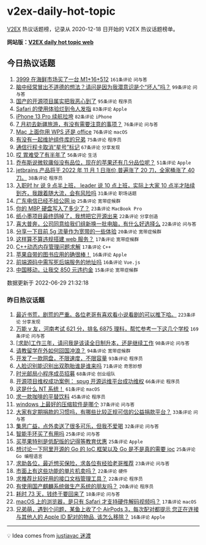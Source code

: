 # v2ex-daily-hot-topic

[V2EX](https://www.v2ex.com/) 热议话题榜，记录从 2020-12-18 日开始的 V2EX 热议话题榜单。

**网站版：[V2EX daily hot topic web](https://boojack.github.io/v2ex-daily-hot-topic-web/)**

## 今日热议话题

<!-- TODAY BEGIN -->

1. [3999 在海鲜市场买了一台 M1+16+512](https://www.v2ex.com/t/862834) `161条评论` `问与答`
1. [脑中经常冒出不道德的想法？请问是因为我潜意识是个“坏人”吗？](https://www.v2ex.com/t/862893) `99条评论` `问与答`
1. [国产的开源项目属实把我恶心到了](https://www.v2ex.com/t/862868) `95条评论` `程序员`
1. [Safari 的使用体验烂到令人发指](https://www.v2ex.com/t/862912) `83条评论` `Apple`
1. [iPhone 13 Pro 续航拉垮](https://www.v2ex.com/t/862846) `82条评论` `iPhone`
1. [7 月初去新疆旅游，有没有需要注意的事项？](https://www.v2ex.com/t/862874) `76条评论` `问与答`
1. [Mac 上面你用 WPS 还是 office](https://www.v2ex.com/t/862936) `76条评论` `macOS`
1. [有没有一起维护组件库的兄弟](https://www.v2ex.com/t/862898) `75条评论` `程序员`
1. [通信行程卡取消“星号”标记](https://www.v2ex.com/t/862938) `67条评论` `分享发现`
1. [哎 胃难受了有半年了](https://www.v2ex.com/t/862942) `56条评论` `生活`
1. [乔布斯说微软庸俗没有品位，现在的苹果还有几分品位呢？](https://www.v2ex.com/t/862909) `51条评论` `Apple`
1. [jetbrains 产品将于 2022 年 11 月 1 日涨价,普遍涨了 20 刀，全家桶涨了 40 刀。](https://www.v2ex.com/t/863011) `38条评论` `程序员`
1. [入职时 hr 说 9 点半上班， leader 说 10 点上班，实际上大家 10 点半才陆续到齐，我跟着随大流，会有风险吗](https://www.v2ex.com/t/862877) `31条评论` `职场话题`
1. [广东电信已经不给公网 ip](https://www.v2ex.com/t/862913) `25条评论` `宽带症候群`
1. [你的 MBP 硬盘写入了多少了？](https://www.v2ex.com/t/862956) `23条评论` `MacBook Pro`
1. [纸小墨项目最终鸽掉了，我想把它开源出来](https://www.v2ex.com/t/862975) `22条评论` `分享创造`
1. [喜大普奔，公司同意给我们组新换一批电脑，有什么好选择么](https://www.v2ex.com/t/862959) `22条评论` `问与答`
1. [分享一下目前 5g 流量作为宽带的一些体验](https://www.v2ex.com/t/862918) `20条评论` `宽带症候群`
1. [这样算不算违规搭建 web 服务？](https://www.v2ex.com/t/863000) `17条评论` `宽带症候群`
1. [C++动态内存管理问题求解](https://www.v2ex.com/t/862885) `17条评论` `C++`
1. [苹果自带的图书应用的确很棒！](https://www.v2ex.com/t/862945) `16条评论` `Apple`
1. [前端源码中需写死后端服务的地址吗](https://www.v2ex.com/t/862910) `16条评论` `Vue.js`
1. [中国移动，让我交 850 元违约金](https://www.v2ex.com/t/863010) `15条评论` `宽带症候群`

数据更新于 2022-06-29 21:32:18

<!-- TODAY END -->

### 昨日热议话题

<!-- YESTERDAY BEGIN -->

1. [最近书荒，剧荒的严重。各位老哥有喜欢看小说看剧的可以推下哈。](https://www.v2ex.com/t/862603) `223条评论` `分享发现`
1. [万能 v 友，河南考试 621 分，排名 6875 理科，帮忙参考一下这几个学校](https://www.v2ex.com/t/862656) `169条评论` `问与答`
1. [[求助]工作三年，请问我是该读全日制升本，还是继续工作](https://www.v2ex.com/t/862648) `98条评论` `问与答`
1. [请教留学在外如何回国冲浪？](https://www.v2ex.com/t/862636) `94条评论` `宽带症候群`
1. [开发了一款网盘，不限速度，不限容量](https://www.v2ex.com/t/862608) `93条评论` `程序员`
1. [人脸识别能识别出双胞胎谁是谁来吗](https://www.v2ex.com/t/862633) `71条评论` `奇思妙想`
1. [时光邮局小程序成员招募](https://www.v2ex.com/t/862632) `68条评论` `创业组队`
1. [开源项目维权成功案例： spug 开源运维平台成功维权](https://www.v2ex.com/t/862599) `66条评论` `程序员`
1. [这是什么 NT 系统！](https://www.v2ex.com/t/862658) `61条评论` `macOS`
1. [求一款咖啡的平替饮料](https://www.v2ex.com/t/862777) `45条评论` `程序员`
1. [windows 上最好的压缩软件是哪个](https://www.v2ex.com/t/862733) `37条评论` `问与答`
1. [大家有定期捐款的习惯吗，有哪些比较正规可信的公益捐款平台？](https://www.v2ex.com/t/862785) `33条评论` `问与答`
1. [集思广益，点外卖送了很多可乐，但我不爱喝](https://www.v2ex.com/t/862723) `32条评论` `问与答`
1. [智能手环买了有用吗](https://www.v2ex.com/t/862732) `25条评论` `问与答`
1. [买苹果特别是低配版的记得等教育优惠](https://www.v2ex.com/t/862642) `25条评论` `Apple`
1. [想讨论一下阿里开源的 Go 的 IoC 框架以及 Go 是不是真的需要 ioc](https://www.v2ex.com/t/862639) `25条评论` `Go 编程语言`
1. [求助各位，最近想买保险，求各位有经验老哥推荐](https://www.v2ex.com/t/862734) `23条评论` `问与答`
1. [市面上有这些功能的单片机卖吗？](https://www.v2ex.com/t/862621) `22条评论` `硬件`
1. [求推荐比较好用的接口文档管理工具？](https://www.v2ex.com/t/862607) `22条评论` `程序员`
1. [有使用国产麒麟系统做生产系统的朋友吗？](https://www.v2ex.com/t/862647) `20条评论` `程序员`
1. [耗时 73 天，钱终于要回来了](https://www.v2ex.com/t/862750) `18条评论` `问与答`
1. [macOS 上的浏览器，是只有 Safari 才支持硬件解码视频吗？](https://www.v2ex.com/t/862774) `17条评论` `macOS`
1. [兄弟萌，遇到个问题，某鱼上收了个 AirPods 3，每次配对都提示 您正在连接与其他人的 Apple ID 配对的物品, 该怎么移除？](https://www.v2ex.com/t/862729) `16条评论` `Apple`

<!-- YESTERDAY END -->

---

💡 Idea comes from [justjavac 迷渡](https://github.com/justjavac/)

